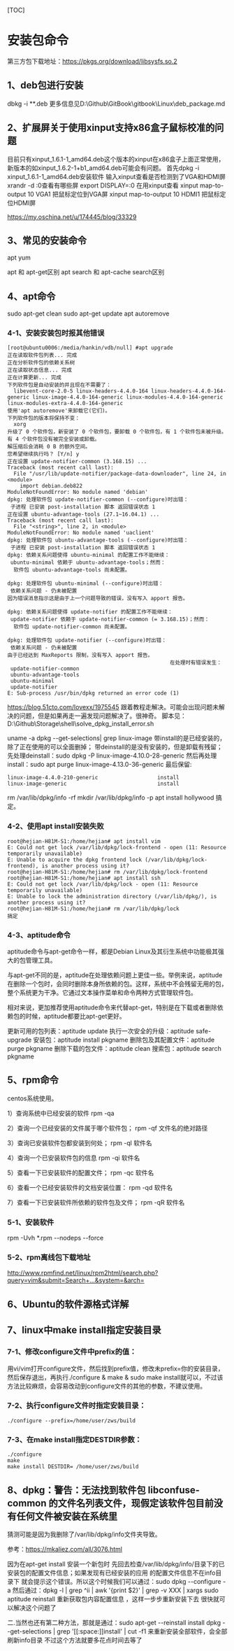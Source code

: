 [TOC]

# 安装包命令

第三方包下载地址：https://pkgs.org/download/libsysfs.so.2

## 1、deb包进行安装
dbkg -i **.deb
更多信息见D:\Github\GitBook\gitbook\Linux\deb_package.md

## 2、扩展屏关于使用xinput支持x86盒子鼠标校准的问题
目前只有xinput_1.6.1-1_amd64.deb这个版本的xinput在x86盒子上面正常使用，新版本的如xinput_1.6.2-1+b1_amd64.deb可能会有问题。
首先dpkg -i xinput_1.6.1-1_amd64.deb安装软件
输入xinput查看是否检测到了VGA和HDMI屏
xrandr -d :0查看有哪些屏
export DISPLAY=:0 在用xinput查看
xinput map-to-output 10 VGA1 把鼠标定位到VGA屏
xinput map-to-output 10 HDMI1 把鼠标定位HDMI屏

https://my.oschina.net/u/174445/blog/33329

## 3、常见的安装命令
apt
yum

apt 和 apt-get区别
apt search 和 apt-cache search区别

## 4、apt命令
sudo apt-get clean
sudo apt-get update
apt autoremove

### 4-1、安装安装包时报其他错误
```
[root@ubuntu0006:/media/hankin/vdb/null] #apt upgrade
正在读取软件包列表... 完成
正在分析软件包的依赖关系树
正在读取状态信息... 完成
正在计算更新... 完成
下列软件包是自动安装的并且现在不需要了：
  libevent-core-2.0-5 linux-headers-4.4.0-164 linux-headers-4.4.0-164-generic linux-image-4.4.0-164-generic linux-modules-4.4.0-164-generic linux-modules-extra-4.4.0-164-generic
使用'apt autoremove'来卸载它(它们)。
下列软件包的版本将保持不变：
  xorg
升级了 0 个软件包，新安装了 0 个软件包，要卸载 0 个软件包，有 1 个软件包未被升级。
有 4 个软件包没有被完全安装或卸载。
解压缩后会消耗 0 B 的额外空间。
您希望继续执行吗？ [Y/n] y
正在设置 update-notifier-common (3.168.15) ...
Traceback (most recent call last):
  File "/usr/lib/update-notifier/package-data-downloader", line 24, in <module>
    import debian.deb822
ModuleNotFoundError: No module named 'debian'
dpkg: 处理软件包 update-notifier-common (--configure)时出错：
 子进程 已安装 post-installation 脚本 返回错误状态 1
正在设置 ubuntu-advantage-tools (27.1~16.04.1) ...
Traceback (most recent call last):
  File "<string>", line 2, in <module>
ModuleNotFoundError: No module named 'uaclient'
dpkg: 处理软件包 ubuntu-advantage-tools (--configure)时出错：
 子进程 已安装 post-installation 脚本 返回错误状态 1
dpkg: 依赖关系问题使得 ubuntu-minimal 的配置工作不能继续：
 ubuntu-minimal 依赖于 ubuntu-advantage-tools；然而：
  软件包 ubuntu-advantage-tools 尚未配置。

dpkg: 处理软件包 ubuntu-minimal (--configure)时出错：
 依赖关系问题 - 仍未被配置
因为错误消息指示这是由于上一个问题导致的错误，没有写入 apport 报告。
                                                                    dpkg: 依赖关系问题使得 update-notifier 的配置工作不能继续：
 update-notifier 依赖于 update-notifier-common (= 3.168.15)；然而：
  软件包 update-notifier-common 尚未配置。

dpkg: 处理软件包 update-notifier (--configure)时出错：
 依赖关系问题 - 仍未被配置
由于已经达到 MaxReports 限制，没有写入 apport 报告。
                                                    在处理时有错误发生：
 update-notifier-common
 ubuntu-advantage-tools
 ubuntu-minimal
 update-notifier
E: Sub-process /usr/bin/dpkg returned an error code (1)
```
https://blog.51cto.com/lovexx/1975545
跟着教程走解决。可能会出现问题未解决的问题，但是如果再走一遍发现问题解决了。很神奇。
脚本见：D:\Github\Storage\shell\solve_dpkg_install_error.sh

uname -a
dpkg --get-selections| grep linux-image
带install的是已经安装的，除了正在使用的可以全面删掉；
带deinstall的是没有安装的，但是卸载有残留；
先处理deinstall：sudo dpkg -P linux-image-4.10.0-28-generic
然后再处理install：sudo apt purge linux-image-4.13.0-36-generic
最后保留:
```
linux-image-4.4.0-210-generic                   install
linux-image-generic                             install
```
rm /var/lib/dpkg/info -rf
mkdir /var/lib/dpkg/info -p
apt install hollywood
搞定。

### 4-2、使用apt install安装失败
```
root@hejian-H81M-S1:/home/hejian# apt install vim
E: Could not get lock /var/lib/dpkg/lock-frontend - open (11: Resource temporarily unavailable)
E: Unable to acquire the dpkg frontend lock (/var/lib/dpkg/lock-frontend), is another process using it?
root@hejian-H81M-S1:/home/hejian# rm /var/lib/dpkg/lock-frontend
root@hejian-H81M-S1:/home/hejian# apt install ssh
E: Could not get lock /var/lib/dpkg/lock - open (11: Resource temporarily unavailable)
E: Unable to lock the administration directory (/var/lib/dpkg/), is another process using it?
root@hejian-H81M-S1:/home/hejian# rm /var/lib/dpkg/lock
搞定
```

### 4-3、aptitude命令
aptitude命令与apt-get命令一样，都是Debian Linux及其衍生系统中功能极其强大的包管理工具。

与apt-get不同的是，aptitude在处理依赖问题上更佳一些。举例来说，aptitude 在删除一个包时，会同时删除本身所依赖的包。这样，系统中不会残留无用的包，整个系统更为干净。它通过文本操作菜单和命令两种方式管理软件包。

相对来说，更加推荐使用aptitude命令来代替apt-get，特别是在下载或者删除依赖包的时候，aptitude都要比apt-get更好。

更新可用的包列表：aptitude update 
执行一次安全的升级：aptitude safe-upgrade
安装包：aptitude install pkgname 
删除包及其配置文件：aptitude purge pkgname
删除下载的包文件：aptitude clean 
搜索包：aptitude search pkgname 

## 5、rpm命令
centos系统使用。

1）查询系统中已经安装的软件
rpm -qa

2）查询一个已经安装的文件属于哪个软件包；
rpm -qf 文件名的绝对路径

3）查询已安装软件包都安装到何处；
rpm -ql 软件名

4）查询一个已安装软件包的信息
rpm -qi 软件名

5）查看一下已安装软件的配置文件；
rpm -qc 软件名

6）查看一个已经安装软件的文档安装位置：
rpm -qd 软件名

7）查看一下已安装软件所依赖的软件包及文件；
rpm -qR 软件名

### 5-1、安装软件
rpm -Uvh *.rpm --nodeps --force

### 5-2、rpm离线包下载地址
http://www.rpmfind.net/linux/rpm2html/search.php?query=vim&submit=Search+...&system=&arch=

## 6、Ubuntu的软件源格式详解

## 7、linux中make install指定安装目录
### 7-1、修改configure文件中prefix的值：
用vi/vim打开configure文件，然后找到prefix值，修改未prefix=你的安装目录，然后保存退出，再执行./configure & make & sudo make install就可以，不过该方法比较麻烦，会容易改动到configure文件的其他的参数，不建议使用。

### 7-2、执行configure文件时指定安装目录：
```
./configure --prefix=/home/user/zws/build
```

### 7-3、在make install指定DESTDIR参数：
```
./configure
make 
make install DESTDIR= /home/user/zws/build
```

## 8、dpkg：警告：无法找到软件包 libconfuse-common 的文件名列表文件，现假定该软件包目前没有任何文件被安装在系统里
猜测可能是因为我删除了/var/lib/dpkg/info文件夹导致。

参考：https://mkaliez.com/all/3076.html

因为在apt-get install 安装一个新包时 先回去检查/var/lib/dpkg/info/目录下的已安装包的配置文件信息；如果发现有已经安装的应用 的配置文件信息不在info目录下 就会提示这个错误。所以这个时候我们可以通过：sudo dpkg --configure -a
然后通过：dpkg -l | grep ^ii | awk '{print $2}' | grep -v XXX | xargs sudo aptitude reinstall 
重新获取包内容配置信息 ，这样一步步重新安装下去 很快就可以解决这个问题了

二.当然也还有第二种方法，那就是通过：sudo apt-get --reinstall install dpkg --get-selections | grep '[[:space:]]install' | cut -f1
来重新安装全部软件，会全部刷新info目录 不过这个方法就要多花点时间去等了





